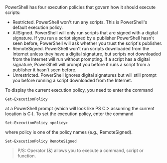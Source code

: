PowerShell has four execution policies that govern how it should execute scripts:

- Restricted. PowerShell won't run any scripts. This is PowerShell's default execution policy.
- AllSigned. PowerShell will only run scripts that are signed with a digital signature. If you run a script signed by a publisher PowerShell hasn't seen before, PowerShell will ask whether you trust the script's publisher.
- RemoteSigned. PowerShell won't run scripts downloaded from the Internet unless they have a digital signature, but scripts not downloaded from the Internet will run without prompting. If a script has a digital signature, PowerShell will prompt you before it runs a script from a publisher it hasn't seen before.
- Unrestricted. PowerShell ignores digital signatures but will still prompt you before running a script downloaded from the Internet.

To display the current execution policy, you need to enter the command

```
Get-ExecutionPolicy
```

at a PowerShell prompt (which will look like PS C:\> assuming the current location is C:\). To set the execution policy, enter the command

```
Set-ExecutionPolicy <policy>
```

where policy is one of the policy names (e.g., RemoteSigned).

```
Set-ExecutionPolicy RemoteSigned
```

> P/S: Operator (&) allows you to execute a command, script or function.
